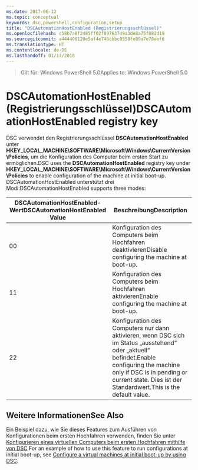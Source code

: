 ```yaml
---
ms.date: 2017-06-12
ms.topic: conceptual
keywords: dsc,powershell,configuration,setup
title: "DSCAutomationHostEnabled (Registrierungsschlüssel)"
ms.openlocfilehash: c58b7a8f2485ff02f09763749a3de8a75f882d19
ms.sourcegitcommit: a444406120e5af4e746cbbc0558fe89a7e78aef6
ms.translationtype: HT
ms.contentlocale: de-DE
ms.lasthandoff: 01/17/2018
---
```

><span data-ttu-id="5ed86-103">Gilt für: Windows PowerShell 5.0</span><span class="sxs-lookup"><span data-stu-id="5ed86-103">Applies to: Windows PowerShell 5.0</span></span>

# <a name="dscautomationhostenabled-registry-key"></a><span data-ttu-id="5ed86-104">DSCAutomationHostEnabled (Registrierungsschlüssel)</span><span class="sxs-lookup"><span data-stu-id="5ed86-104">DSCAutomationHostEnabled registry key</span></span>

<span data-ttu-id="5ed86-105">DSC verwendet den Registrierungsschlüssel **DSCAutomationHostEnabled** unter **HKEY_LOCAL_MACHINE\SOFTWARE\Microsoft\Windows\CurrentVersion\Policies**, um die Konfiguration des Computer beim ersten Start zu ermöglichen.</span><span class="sxs-lookup"><span data-stu-id="5ed86-105">DSC uses the **DSCAutomationHostEnabled** registry key under **HKEY_LOCAL_MACHINE\SOFTWARE\Microsoft\Windows\CurrentVersion\Policies** to enable configuration of the machine at initial boot-up.</span></span>
<span data-ttu-id="5ed86-106">DSCAutomationHostEnabled unterstützt drei Modi:</span><span class="sxs-lookup"><span data-stu-id="5ed86-106">DSCAutomationHostEnabled supports three modes:</span></span>

|  <span data-ttu-id="5ed86-107">DSCAutomationHostEnabled-Wert</span><span class="sxs-lookup"><span data-stu-id="5ed86-107">DSCAutomationHostEnabled Value</span></span>  |  <span data-ttu-id="5ed86-108">Beschreibung</span><span class="sxs-lookup"><span data-stu-id="5ed86-108">Description</span></span>   | 
|---|---| 
<span data-ttu-id="5ed86-109">0</span><span class="sxs-lookup"><span data-stu-id="5ed86-109">0</span></span> | <span data-ttu-id="5ed86-110">Konfiguration des Computers beim Hochfahren deaktivieren</span><span class="sxs-lookup"><span data-stu-id="5ed86-110">Disable configuring the machine at boot-up.</span></span> |
<span data-ttu-id="5ed86-111">1</span><span class="sxs-lookup"><span data-stu-id="5ed86-111">1</span></span> | <span data-ttu-id="5ed86-112">Konfiguration des Computers beim Hochfahren aktivieren</span><span class="sxs-lookup"><span data-stu-id="5ed86-112">Enable configuring the machine at boot-up.</span></span> |
<span data-ttu-id="5ed86-113">2</span><span class="sxs-lookup"><span data-stu-id="5ed86-113">2</span></span> | <span data-ttu-id="5ed86-114">Konfiguration des Computers nur dann aktivieren, wenn DSC sich im Status „ausstehend“ oder „aktuell“ befindet.</span><span class="sxs-lookup"><span data-stu-id="5ed86-114">Enable configuring the machine only if DSC is in pending or current state.</span></span> <span data-ttu-id="5ed86-115">Dies ist der Standardwert.</span><span class="sxs-lookup"><span data-stu-id="5ed86-115">This is the default value.</span></span> |

## <a name="see-also"></a><span data-ttu-id="5ed86-116">Weitere Informationen</span><span class="sxs-lookup"><span data-stu-id="5ed86-116">See Also</span></span>

<span data-ttu-id="5ed86-117">Ein Beispiel dazu, wie Sie dieses Features zum Ausführen von Konfigurationen beim ersten Hochfahren verwenden, finden Sie unter [Konfigurieren eines virtuellen Computers beim ersten Hochfahren mithilfe von DSC](bootstrapDsc.md).</span><span class="sxs-lookup"><span data-stu-id="5ed86-117">For an example of how to use this feature to run configurations at initial boot-up, see [Configure a virtual machines at initial boot-up by using DSC](bootstrapDsc.md).</span></span>


